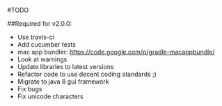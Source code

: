 #TODO

##Required for v2.0.0:

- Use travis-ci
- Add cucumber tests
- mac app bundler: https://code.google.com/p/gradle-macappbundle/
- Look at warnings
- Update libraries to latest versions
- Refactor code to use decent coding standards ;)
- Migrate to java 8 gui framework
- Fix bugs
- Fix unicode characters